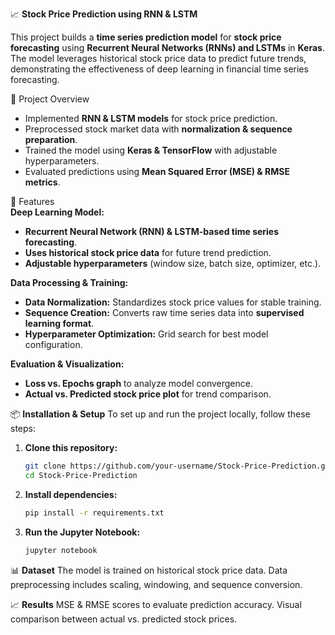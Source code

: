 📈 **Stock Price Prediction using RNN & LSTM**

This project builds a **time series prediction model** for **stock price forecasting** using **Recurrent Neural Networks (RNNs) and LSTMs** in **Keras**. The model leverages historical stock price data to predict future trends, demonstrating the effectiveness of deep learning in financial time series forecasting.  

🚀 Project Overview  
- Implemented **RNN & LSTM models** for stock price prediction.  
- Preprocessed stock market data with **normalization & sequence preparation**.  
- Trained the model using **Keras & TensorFlow** with adjustable hyperparameters.  
- Evaluated predictions using **Mean Squared Error (MSE) & RMSE metrics**.  

📌 Features  
  **Deep Learning Model:**  
  - **Recurrent Neural Network (RNN) & LSTM-based time series forecasting**.  
  - **Uses historical stock price data** for future trend prediction.  
  - **Adjustable hyperparameters** (window size, batch size, optimizer, etc.).  
  
   **Data Processing & Training:**  
  - **Data Normalization:** Standardizes stock price values for stable training.  
  - **Sequence Creation:** Converts raw time series data into **supervised learning format**.  
  - **Hyperparameter Optimization:** Grid search for best model configuration.  
  
  **Evaluation & Visualization:**  
  - **Loss vs. Epochs graph** to analyze model convergence.  
  - **Actual vs. Predicted stock price plot** for trend comparison.  

📦 **Installation & Setup** 
  To set up and run the project locally, follow these steps:  
  
  1. **Clone this repository:**  
     ```bash
     git clone https://github.com/your-username/Stock-Price-Prediction.git
     cd Stock-Price-Prediction
  2. **Install dependencies:**
     ```bash
     pip install -r requirements.txt
  3. **Run the Jupyter Notebook:**
     ```bash
     jupyter notebook

📊 **Dataset**
The model is trained on historical stock price data.
Data preprocessing includes scaling, windowing, and sequence conversion.

📈 **Results**
MSE & RMSE scores to evaluate prediction accuracy.
Visual comparison between actual vs. predicted stock prices.
